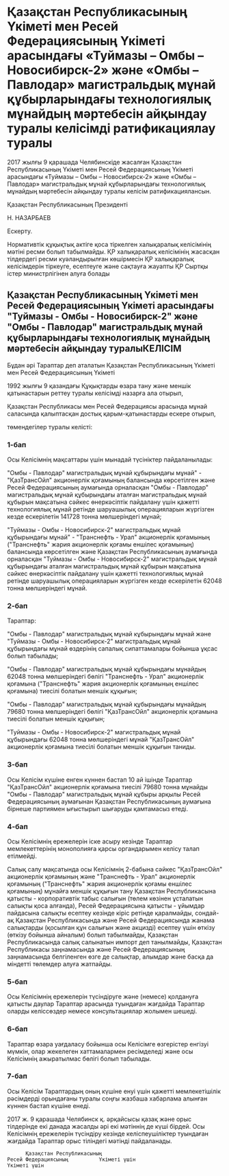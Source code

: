 # Қазақстан Республикасының Үкіметі мен Ресей Федерациясының Үкіметі арасындағы «Туймазы – Омбы – Новосибирск-2» және «Омбы – Павлодар» магистральдық мұнай құбырларындағы технологиялық     мұнайдың    мәртебесін    айқындау туралы келісімді ратификациялау                туралы

2017 жылғы 9 қарашада Челябинскіде жасалған Қазақстан Республикасының Үкіметі мен Ресей Федерациясының Үкіметі арасындағы «Туймазы – Омбы – Новосибирск-2» және «Омбы – Павлодар» магистральдық мұнай құбырларындағы технологиялық мұнайдың мәртебесін айқындау туралы келісім ратификациялансын.

Қазақстан Республикасының Президенті

Н. НАЗАРБАЕВ

Ескерту.

Нормативтік құқықтық актіге қоса тіркелген халықаралық келісімінің мәтіні ресми болып табылмайды. ҚР халықаралық келісімінің жасасқан тілдердегі ресми куәландырылған көшірмесін ҚР халықаралық келісімдерін тіркеуге, есептеуге және сақтауға жауапты ҚР Сыртқы істер министрлігінен алуға болады

## Қазақстан Республикасының Үкіметі мен Ресей Федерациясының Үкіметі арасындағы "Туймазы - Омбы - Новосибирск-2" және "Омбы - Павлодар" магистральдық мұнай құбырларындағы технологиялық мұнайдың мәртебесін айқындау туралыКЕЛІСІМ

Бұдан әрі Тараптар деп аталатын Қазақстан Республикасының Үкіметі мен Ресей Федерациясының Үкіметі

1992 жылғы 9 қазандағы Құқықтарды өзара тану және меншік қатынастарын реттеу туралы келісімді назарға ала отырып,

Қазақстан Республикасы мен Ресей Федерациясы арасында мұнай саласында қалыптасқан достық қарым-қатынастарды ескере отырып,

төмендегілер туралы келісті:

### 1-бап

Осы Келісімнің мақсаттары үшін мынадай түсініктер пайдаланылады:

"Омбы - Павлодар" магистральдық мұнай құбырындағы мұнай" - "ҚазТрансОйл" акционерлік қоғамының балансында көрсетілген және Ресей Федерациясының аумағында орналасқан "Омбы - Павлодар" магистральдық мұнай құбырындағы аталған магистральдық мұнай құбырын мақсатына сәйкес өнеркәсіптік пайдалану үшін қажетті технологиялық мұнай ретінде шаруашылық операцияларын жүргізген кезде ескерілетін 141728 тонна мөлшеріндегі мұнай;

"Туймазы - Омбы - Новосибирск-2" магистральдық мұнай құбырындағы мұнай" - "Транснефть - Урал" акционерлік қоғамының ("Транснефть" жария акционерлік қоғамы еншілес қоғамының) балансында көрсетілген және Қазақстан Республикасының аумағында орналасқан "Туймазы - Омбы - Новосибирск-2" магистральдық мұнай құбырындағы аталған магистральдық мұнай құбырын мақсатына сәйкес өнеркәсіптік пайдалану үшін қажетті технологиялық мұнай ретінде шаруашылық операцияларын жүргізген кезде ескерілетін 62048 тонна мөлшеріндегі мұнай.

### 2-бап

Тараптар:

"Омбы - Павлодар" магистральдық мұнай кұбырындағы мұнай және "Туймазы - Омбы - Новосибирск-2" магистральдық мұнай құбырындағы мұнай өздерінің сапалық сипаттамалары бойынша ұқсас болып табылады;

"Омбы - Павлодар" магистральдық мұнай құбырындағы мұнайдың 62048 тонна мөлшеріндегі бөлігі "Транснефть - Урал" акционерлік қоғамына ("Транснефть" жария акционерлік қоғамының еншілес қоғамына) тиесілі болатын меншік құқығын;

"Омбы - Павлодар" магистральдық мұнай құбырындағы мұнайдың 79680 тонна мөлшеріндегі бөлігі "ҚазТрансОйл" акционерлік қоғамына тиесілі болатын меншік құқығын;

"Туймазы - Омбы - Новосибирск-2" магистральдық мұнай құбырындағы 62048 тонна мөлшеріндегі мұнай "ҚазТрансОйл" акционерлік қоғамына тиесілі болатын меншік құқығын таниды.

### 3-бап

Осы Келісім күшіне енген күннен бастап 10 ай ішінде Тараптар "ҚазТрансОйл" акционерлік қоғамына тиесілі 79680 тонна мұнайды "Омбы - Павлодар" магистральдық мұнай құбыры арқылы Ресей Федерациясының аумағынан Қазақстан Республикасының аумағына бірнеше партиямен ығыстырып шығаруды қамтамасыз етеді.

### 4-бап

Осы Келісімнің ережелерін іске асыру кезінде Тараптар мемлекеттерінің монополияға қарсы органдарымен келісу талап етілмейді.

Салық салу мақсатында осы Келісімнің 2-бабына сәйкес "ҚазТрансОйл" акционерлік қоғамының және "Транснефть - Урал" акционерлік қоғамының ("Транснефть" жария акционерлік қоғамы еншілес қоғамының) мұнайға меншік құқығын тану Қазақстан Республикасына қатысты - корпоративтік табыс салығын (төлем көзінен ұсталатын салықты қоса алғанда), Ресей Федерациясына қатысты - ұйымдар пайдасына салықты есептеу кезінде кіріс ретінде қаралмайды, сондай-ақ Қазақстан Республикасында және Ресей Федерациясында жанама салықтарды (қосылған құн салығын және акцизді) есептеу үшін өткізу (өткізу бойынша айналым) болып табылмайды, Қазақстан Республикасында салық салынатын импорт деп танылмайды, Қазақстан Республикасы заңнамасында және Ресей Федерациясының заңнамасында белгіленген өзге де салықтар, алымдар және басқа да міндетті төлемдер алуға жатпайды.

### 5-бап

Осы Келісімнің ережелерін түсіндіруге және (немесе) қолдануға қатысты даулар Тараптар арасында туындаған жағдайда Тараптар оларды келіссөздер немесе консультациялар жолымен шешеді.

### 6-бап

Тараптар өзара уағдаласу бойынша осы Келісімге өзгерістер енгізуі мүмкін, олар жекелеген хаттамалармен ресімделеді және осы Келісімнің ажыратылмас бөлігі болып табылады.

### 7-бап

Осы Келісім Тараптардың оның күшіне енуі үшін қажетті мемлекетішілік рәсімдерді орындағаны туралы соңғы жазбаша хабарлама алынған күннен бастап күшіне енеді.

2017 ж. 9 қарашада Челябинск қ. әрқайсысы қазақ және орыс тілдерінде екі данада жасалды әрі екі мәтіннің де күші бірдей. Осы Келісімнің ережелерін түсіндіру кезінде келіспеушіліктер туындаған жағдайда Тараптар орыс тіліндегі мәтінді пайдаланады.

          Қазақстан Республикасының                                          Ресей Федерациясының          Үкіметі үшін                                                                         Үкіметі үшін

